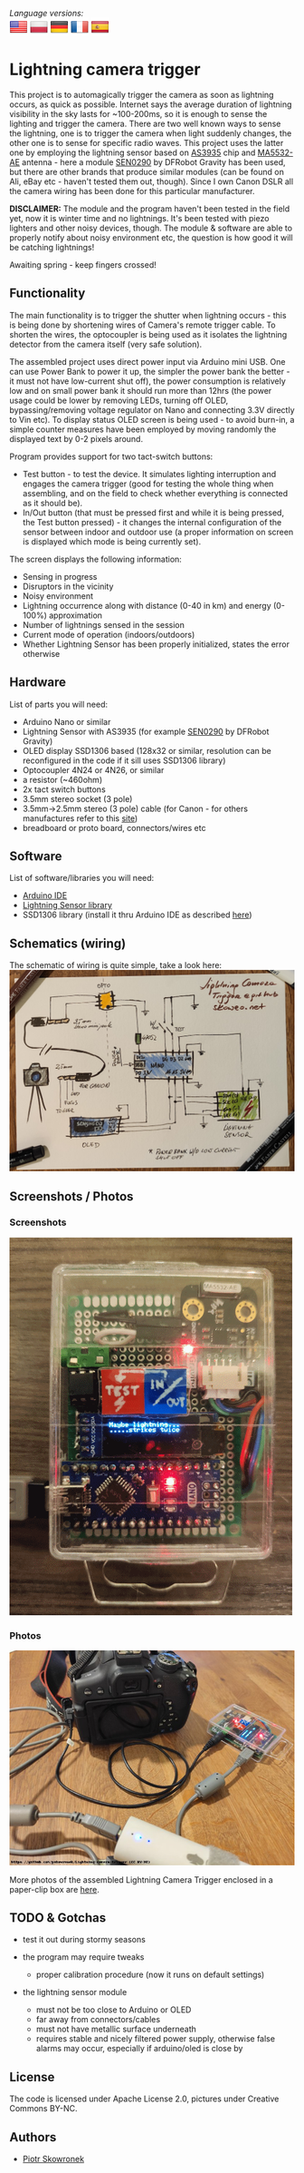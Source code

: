 _Language versions:_\
[![EN](https://github.com/pskowronek/Lightning-camera-trigger/raw/main/www/flags/lang-US.png)](https://github.com/pskowronek/Lightning-camera-trigger) 
[![PL](https://github.com/pskowronek/Lightning-camera-trigger/raw/main/www/flags/lang-PL.png)](https://translate.googleusercontent.com/translate_c?sl=en&tl=pl&u=https://github.com/pskowronek/Lightning-camera-trigger)
[![DE](https://github.com/pskowronek/Lightning-camera-trigger/raw/main/www/flags/lang-DE.png)](https://translate.googleusercontent.com/translate_c?sl=en&tl=de&u=https://github.com/pskowronek/Lightning-camera-trigger)
[![FR](https://github.com/pskowronek/Lightning-camera-trigger/raw/main/www/flags/lang-FR.png)](https://translate.googleusercontent.com/translate_c?sl=en&tl=fr&u=https://github.com/pskowronek/Lightning-camera-trigger)
[![ES](https://github.com/pskowronek/Lightning-camera-trigger/raw/main/www/flags/lang-ES.png)](https://translate.googleusercontent.com/translate_c?sl=en&tl=es&u=https://github.com/pskowronek/Lightning-camera-trigger)

# Lightning camera trigger

This project is to automagically trigger the camera as soon as lightning occurs, as quick as possible.
Internet says the average duration of lightning  visibility in the sky lasts for ~100-200ms, so it is enough to sense the lighting and trigger the camera.
There are two well known ways to sense the lightning, one is to trigger the camera when light suddenly changes, the other one is to sense for specific radio waves.
This project uses the latter one by employing the lightning sensor based on [AS3935](https://datasheetspdf.com/datasheet/AS3935.html) chip
and [MA5532-AE](https://datasheetspdf.com/pdf/817096/Coilcraft/MA5532-AE/1) antenna - here a module [SEN0290](https://wiki.dfrobot.com/Gravity:%20Lightning%20Sensor%20SKU:%20SEN0290) by DFRobot Gravity
has been used, but there are other brands that produce similar modules (can be found on Ali, eBay etc - haven't tested them out, though).
Since I own Canon DSLR all the camera wiring has been done for this particular manufacturer.

**DISCLAIMER:** The module and the program haven't been tested in the field yet, now it is winter time and no lightnings. It's been tested with piezo lighters
and other noisy devices, though. The module & software are able to properly notify about noisy environment etc, the question is how good it will be
catching lightnings!

Awaiting spring - keep fingers crossed!

## Functionality

The main functionality is to trigger the shutter when lightning occurs - this is being done by shortening wires of Camera's remote trigger cable.
To shorten the wires, the optocoupler is being used as it isolates the lightning detector from the camera itself (very safe solution).

The assembled project uses direct power input via Arduino mini USB. One can use Power Bank to power it up, the simpler the power bank the better - it must 
not have low-current shut off), the power consumption is relatively low and on small power bank it should run more than 12hrs (the power usage could be
lower by removing LEDs, turning off OLED, bypassing/removing voltage regulator on Nano and connecting 3.3V directly to Vin etc).
To display status OLED screen is being used - to avoid burn-in, a simple counter measures have been employed by moving randomly the displayed text by 0-2 pixels around.

Program provides support for two tact-switch buttons:
- Test button - to test the device. It simulates lighting interruption and engages the camera trigger
(good for testing the whole thing when assembling, and on the field to check whether everything is connected as it should be). 
- In/Out button (that must be pressed first and while it is being pressed, the Test button pressed) - it changes the internal configuration
of the sensor between indoor and outdoor use (a proper information on screen is displayed which mode is being currently set).


The screen displays the following information:
- Sensing in progress
- Disruptors in the vicinity 
- Noisy environment
- Lightning occurrence along with distance (0-40 in km) and energy (0-100%) approximation
- Number of lightnings sensed in the session
- Current mode of operation (indoors/outdoors)
- Whether Lightning Sensor has been properly initialized, states the error otherwise


## Hardware

List of parts you will need:
- Arduino Nano or similar
- Lightning Sensor with AS3935 (for example [SEN0290](https://wiki.dfrobot.com/Gravity:%20Lightning%20Sensor%20SKU:%20SEN0290) by DFRobot Gravity)
- OLED display SSD1306 based (128x32 or similar, resolution can be reconfigured in the code if it sill uses SSD1306 library)
- Optocoupler 4N24 or 4N26, or similar
- a resistor (~460ohm)
- 2x tact switch buttons
- 3.5mm stereo socket (3 pole)
- 3.5mm->2.5mm stereo (3 pole) cable (for Canon - for others manufactures refer to this [site](http://www.doc-diy.net/photo/remote_pinout/))
- breadboard or proto board, connectors/wires etc

## Software

List of software/libraries you will need:
- [Arduino IDE](https://www.arduino.cc/en/software)
- [Lightning Sensor library](https://github.com/DFRobot/DFRobot_AS3935)
- SSD1306 library (install it thru Arduino IDE as described [here](https://randomnerdtutorials.com/guide-for-oled-display-with-arduino/))

## Schematics (wiring)

The schematic of wiring is quite simple, take a look here:
![Schematics](https://github.com/pskowronek/Lightning-camera-trigger/raw/main/www/other/schematics.jpg)

## Screenshots / Photos

### Screenshots
![Screenshots](https://github.com/pskowronek/Lightning-camera-trigger/raw/main/www/screenshots/lightning-demo.png)


### Photos
[![Assembled](https://github.com/pskowronek/Lightning-camera-trigger/raw/main/www/assembled/05.jpg)](https://pskowronek.github.io/Lightning-camera-trigger/www/assembled/index.html "Photos of assembled Lightning camera trigger")

More photos of the assembled Lightning Camera Trigger enclosed in a paper-clip box are [here](https://pskowronek.github.io/Lightning-camera-trigger/www/assembled/index.html "Photos of assembled Lightning camera trigger").

## TODO & Gotchas

- test it out during stormy seasons
- the program may require tweaks
  - proper calibration procedure (now it runs on default settings)
  
- the lightning sensor module
  - must not be too close to Arduino or OLED
  - far away from connectors/cables
  - must not have metallic surface underneath
  - requires stable and nicely filtered power supply, otherwise false alarms may occur, especially if arduino/oled is close by

## License

The code is licensed under Apache License 2.0, pictures under Creative Commons BY-NC.

## Authors

- [Piotr Skowronek](https://github.com/pskowronek)
